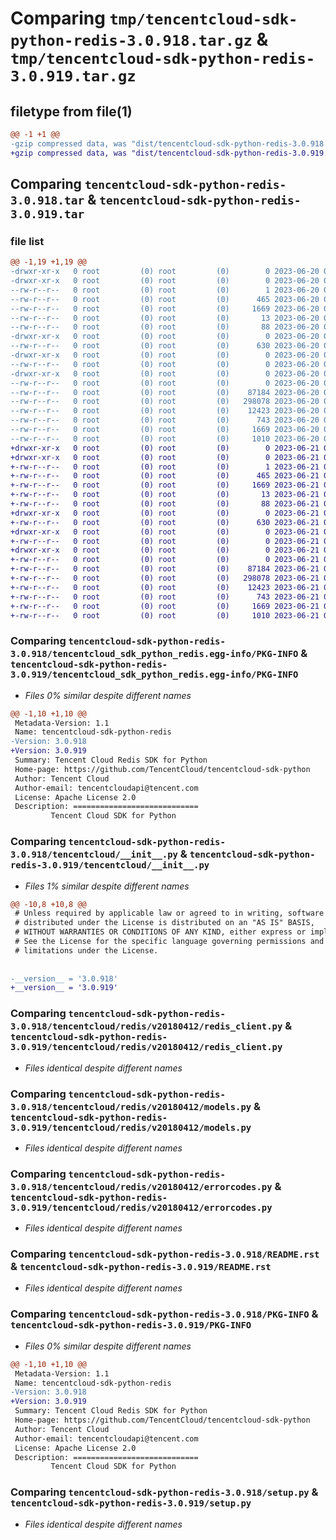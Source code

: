 # Comparing `tmp/tencentcloud-sdk-python-redis-3.0.918.tar.gz` & `tmp/tencentcloud-sdk-python-redis-3.0.919.tar.gz`

## filetype from file(1)

```diff
@@ -1 +1 @@
-gzip compressed data, was "dist/tencentcloud-sdk-python-redis-3.0.918.tar", last modified: Tue Jun 20 02:46:15 2023, max compression
+gzip compressed data, was "dist/tencentcloud-sdk-python-redis-3.0.919.tar", last modified: Wed Jun 21 00:34:06 2023, max compression
```

## Comparing `tencentcloud-sdk-python-redis-3.0.918.tar` & `tencentcloud-sdk-python-redis-3.0.919.tar`

### file list

```diff
@@ -1,19 +1,19 @@
-drwxr-xr-x   0 root         (0) root         (0)        0 2023-06-20 02:46:15.000000 tencentcloud-sdk-python-redis-3.0.918/
-drwxr-xr-x   0 root         (0) root         (0)        0 2023-06-20 02:46:15.000000 tencentcloud-sdk-python-redis-3.0.918/tencentcloud_sdk_python_redis.egg-info/
--rw-r--r--   0 root         (0) root         (0)        1 2023-06-20 02:46:15.000000 tencentcloud-sdk-python-redis-3.0.918/tencentcloud_sdk_python_redis.egg-info/dependency_links.txt
--rw-r--r--   0 root         (0) root         (0)      465 2023-06-20 02:46:15.000000 tencentcloud-sdk-python-redis-3.0.918/tencentcloud_sdk_python_redis.egg-info/SOURCES.txt
--rw-r--r--   0 root         (0) root         (0)     1669 2023-06-20 02:46:15.000000 tencentcloud-sdk-python-redis-3.0.918/tencentcloud_sdk_python_redis.egg-info/PKG-INFO
--rw-r--r--   0 root         (0) root         (0)       13 2023-06-20 02:46:15.000000 tencentcloud-sdk-python-redis-3.0.918/tencentcloud_sdk_python_redis.egg-info/top_level.txt
--rw-r--r--   0 root         (0) root         (0)       88 2023-06-20 02:46:15.000000 tencentcloud-sdk-python-redis-3.0.918/setup.cfg
-drwxr-xr-x   0 root         (0) root         (0)        0 2023-06-20 02:46:15.000000 tencentcloud-sdk-python-redis-3.0.918/tencentcloud/
--rw-r--r--   0 root         (0) root         (0)      630 2023-06-20 02:46:15.000000 tencentcloud-sdk-python-redis-3.0.918/tencentcloud/__init__.py
-drwxr-xr-x   0 root         (0) root         (0)        0 2023-06-20 02:46:15.000000 tencentcloud-sdk-python-redis-3.0.918/tencentcloud/redis/
--rw-r--r--   0 root         (0) root         (0)        0 2023-06-20 02:46:15.000000 tencentcloud-sdk-python-redis-3.0.918/tencentcloud/redis/__init__.py
-drwxr-xr-x   0 root         (0) root         (0)        0 2023-06-20 02:46:15.000000 tencentcloud-sdk-python-redis-3.0.918/tencentcloud/redis/v20180412/
--rw-r--r--   0 root         (0) root         (0)        0 2023-06-20 02:46:15.000000 tencentcloud-sdk-python-redis-3.0.918/tencentcloud/redis/v20180412/__init__.py
--rw-r--r--   0 root         (0) root         (0)    87184 2023-06-20 02:46:15.000000 tencentcloud-sdk-python-redis-3.0.918/tencentcloud/redis/v20180412/redis_client.py
--rw-r--r--   0 root         (0) root         (0)   298078 2023-06-20 02:46:15.000000 tencentcloud-sdk-python-redis-3.0.918/tencentcloud/redis/v20180412/models.py
--rw-r--r--   0 root         (0) root         (0)    12423 2023-06-20 02:46:15.000000 tencentcloud-sdk-python-redis-3.0.918/tencentcloud/redis/v20180412/errorcodes.py
--rw-r--r--   0 root         (0) root         (0)      743 2023-06-20 02:46:15.000000 tencentcloud-sdk-python-redis-3.0.918/README.rst
--rw-r--r--   0 root         (0) root         (0)     1669 2023-06-20 02:46:15.000000 tencentcloud-sdk-python-redis-3.0.918/PKG-INFO
--rw-r--r--   0 root         (0) root         (0)     1010 2023-06-20 02:46:15.000000 tencentcloud-sdk-python-redis-3.0.918/setup.py
+drwxr-xr-x   0 root         (0) root         (0)        0 2023-06-21 00:34:06.000000 tencentcloud-sdk-python-redis-3.0.919/
+drwxr-xr-x   0 root         (0) root         (0)        0 2023-06-21 00:34:06.000000 tencentcloud-sdk-python-redis-3.0.919/tencentcloud_sdk_python_redis.egg-info/
+-rw-r--r--   0 root         (0) root         (0)        1 2023-06-21 00:34:06.000000 tencentcloud-sdk-python-redis-3.0.919/tencentcloud_sdk_python_redis.egg-info/dependency_links.txt
+-rw-r--r--   0 root         (0) root         (0)      465 2023-06-21 00:34:06.000000 tencentcloud-sdk-python-redis-3.0.919/tencentcloud_sdk_python_redis.egg-info/SOURCES.txt
+-rw-r--r--   0 root         (0) root         (0)     1669 2023-06-21 00:34:06.000000 tencentcloud-sdk-python-redis-3.0.919/tencentcloud_sdk_python_redis.egg-info/PKG-INFO
+-rw-r--r--   0 root         (0) root         (0)       13 2023-06-21 00:34:06.000000 tencentcloud-sdk-python-redis-3.0.919/tencentcloud_sdk_python_redis.egg-info/top_level.txt
+-rw-r--r--   0 root         (0) root         (0)       88 2023-06-21 00:34:06.000000 tencentcloud-sdk-python-redis-3.0.919/setup.cfg
+drwxr-xr-x   0 root         (0) root         (0)        0 2023-06-21 00:34:06.000000 tencentcloud-sdk-python-redis-3.0.919/tencentcloud/
+-rw-r--r--   0 root         (0) root         (0)      630 2023-06-21 00:34:06.000000 tencentcloud-sdk-python-redis-3.0.919/tencentcloud/__init__.py
+drwxr-xr-x   0 root         (0) root         (0)        0 2023-06-21 00:34:06.000000 tencentcloud-sdk-python-redis-3.0.919/tencentcloud/redis/
+-rw-r--r--   0 root         (0) root         (0)        0 2023-06-21 00:34:06.000000 tencentcloud-sdk-python-redis-3.0.919/tencentcloud/redis/__init__.py
+drwxr-xr-x   0 root         (0) root         (0)        0 2023-06-21 00:34:06.000000 tencentcloud-sdk-python-redis-3.0.919/tencentcloud/redis/v20180412/
+-rw-r--r--   0 root         (0) root         (0)        0 2023-06-21 00:34:06.000000 tencentcloud-sdk-python-redis-3.0.919/tencentcloud/redis/v20180412/__init__.py
+-rw-r--r--   0 root         (0) root         (0)    87184 2023-06-21 00:34:06.000000 tencentcloud-sdk-python-redis-3.0.919/tencentcloud/redis/v20180412/redis_client.py
+-rw-r--r--   0 root         (0) root         (0)   298078 2023-06-21 00:34:06.000000 tencentcloud-sdk-python-redis-3.0.919/tencentcloud/redis/v20180412/models.py
+-rw-r--r--   0 root         (0) root         (0)    12423 2023-06-21 00:34:06.000000 tencentcloud-sdk-python-redis-3.0.919/tencentcloud/redis/v20180412/errorcodes.py
+-rw-r--r--   0 root         (0) root         (0)      743 2023-06-21 00:34:06.000000 tencentcloud-sdk-python-redis-3.0.919/README.rst
+-rw-r--r--   0 root         (0) root         (0)     1669 2023-06-21 00:34:06.000000 tencentcloud-sdk-python-redis-3.0.919/PKG-INFO
+-rw-r--r--   0 root         (0) root         (0)     1010 2023-06-21 00:34:06.000000 tencentcloud-sdk-python-redis-3.0.919/setup.py
```

### Comparing `tencentcloud-sdk-python-redis-3.0.918/tencentcloud_sdk_python_redis.egg-info/PKG-INFO` & `tencentcloud-sdk-python-redis-3.0.919/tencentcloud_sdk_python_redis.egg-info/PKG-INFO`

 * *Files 0% similar despite different names*

```diff
@@ -1,10 +1,10 @@
 Metadata-Version: 1.1
 Name: tencentcloud-sdk-python-redis
-Version: 3.0.918
+Version: 3.0.919
 Summary: Tencent Cloud Redis SDK for Python
 Home-page: https://github.com/TencentCloud/tencentcloud-sdk-python
 Author: Tencent Cloud
 Author-email: tencentcloudapi@tencent.com
 License: Apache License 2.0
 Description: ============================
         Tencent Cloud SDK for Python
```

### Comparing `tencentcloud-sdk-python-redis-3.0.918/tencentcloud/__init__.py` & `tencentcloud-sdk-python-redis-3.0.919/tencentcloud/__init__.py`

 * *Files 1% similar despite different names*

```diff
@@ -10,8 +10,8 @@
 # Unless required by applicable law or agreed to in writing, software
 # distributed under the License is distributed on an "AS IS" BASIS,
 # WITHOUT WARRANTIES OR CONDITIONS OF ANY KIND, either express or implied.
 # See the License for the specific language governing permissions and
 # limitations under the License.
 
 
-__version__ = '3.0.918'
+__version__ = '3.0.919'
```

### Comparing `tencentcloud-sdk-python-redis-3.0.918/tencentcloud/redis/v20180412/redis_client.py` & `tencentcloud-sdk-python-redis-3.0.919/tencentcloud/redis/v20180412/redis_client.py`

 * *Files identical despite different names*

### Comparing `tencentcloud-sdk-python-redis-3.0.918/tencentcloud/redis/v20180412/models.py` & `tencentcloud-sdk-python-redis-3.0.919/tencentcloud/redis/v20180412/models.py`

 * *Files identical despite different names*

### Comparing `tencentcloud-sdk-python-redis-3.0.918/tencentcloud/redis/v20180412/errorcodes.py` & `tencentcloud-sdk-python-redis-3.0.919/tencentcloud/redis/v20180412/errorcodes.py`

 * *Files identical despite different names*

### Comparing `tencentcloud-sdk-python-redis-3.0.918/README.rst` & `tencentcloud-sdk-python-redis-3.0.919/README.rst`

 * *Files identical despite different names*

### Comparing `tencentcloud-sdk-python-redis-3.0.918/PKG-INFO` & `tencentcloud-sdk-python-redis-3.0.919/PKG-INFO`

 * *Files 0% similar despite different names*

```diff
@@ -1,10 +1,10 @@
 Metadata-Version: 1.1
 Name: tencentcloud-sdk-python-redis
-Version: 3.0.918
+Version: 3.0.919
 Summary: Tencent Cloud Redis SDK for Python
 Home-page: https://github.com/TencentCloud/tencentcloud-sdk-python
 Author: Tencent Cloud
 Author-email: tencentcloudapi@tencent.com
 License: Apache License 2.0
 Description: ============================
         Tencent Cloud SDK for Python
```

### Comparing `tencentcloud-sdk-python-redis-3.0.918/setup.py` & `tencentcloud-sdk-python-redis-3.0.919/setup.py`

 * *Files identical despite different names*

